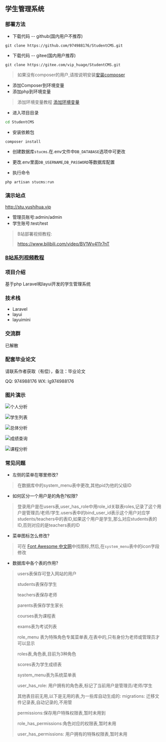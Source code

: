 ## 学生管理系统
### 部署方法

- 下载代码 -- github(国内用户不推荐)
```
git clone https://github.com/974988176/StudentCMS.git
```


- 下载代码 -- gitee(国内用户推荐)
```
git clone https://gitee.com/vip_huage/StudentCMS.git
```

> 如果没有composer的用户,请按说明安装[安装composer](https://www.php.cn/tool/composer/427612.html)

- 添加Composer到环境变量
- 添加php到环境变量

> 添加环境变量教程 [添加环境变量](https://jingyan.baidu.com/article/47a29f24610740c0142399ea.html)

- 进入项目目录
```cmd
cd StudentCMS
```

- 安装依赖包
```
composer install
```


- 创建数据库`stucms`.在.env文件中`DB_DATABASE`选项中可更改

- 更改.env里面`DB_USERNAME`,`DB_PASSWORD`等数据库配置

- 执行命令
```cmd
php artisan stucms:run
```


### 演示站点
http://stu.yushihua.vip

- 管理员账号:admin/admin
- 学生账号:test/test

>
> B站部署视频教程:
>
> https://www.bilibili.com/video/BV1Wv411r7nT
>

### [B站系列视频教程](https://space.bilibili.com/260594621/video)

### 项目介绍
基于php Laravel和layui开发的学生管理系统

### 技术栈
- Laravel
- layui
- layuimini

### 交流群
已解散

### 配套毕业论文
请联系作者获取（有偿），备注：毕业论文

QQ: 974988176
WX: lg974988176


### 图片演示

![个人分析](https://github.com/974988176/StudentCMS/blob/master/screenshots/%E4%B8%AA%E4%BA%BA%E5%88%86%E6%9E%90.jpg?raw=true)


![学生列表](https://github.com/974988176/StudentCMS/blob/master/screenshots/%E5%AD%A6%E7%94%9F%E5%88%97%E8%A1%A8.jpg?raw=true)


![总体分析](https://github.com/974988176/StudentCMS/blob/master/screenshots/%E6%80%BB%E4%BD%93%E5%88%86%E6%9E%90.jpg?raw=true)


![成绩查询](https://github.com/974988176/StudentCMS/blob/master/screenshots/%E6%88%90%E7%BB%A9%E6%9F%A5%E8%AF%A2.jpg?raw=true)


![课程分析](https://github.com/974988176/StudentCMS/blob/master/screenshots/%E8%AF%BE%E7%A8%8B%E5%88%86%E6%9E%90.jpg?raw=true)


### 常见问题

- 左侧的菜单在哪里修改?
> 在数据库中的system_menu表中更改,其他pid为他的父级ID
>

- 如何区分一个用户是的角色?权限?
> 登录用户是在users表,user_has_role中用role_id关联表roles,记录了这个用户是管理员/老师/学生.users表中的bind_user_id表示这个用户对应学students/teachers中的表ID,如果这个用户是学生,那么对应students表的ID,否则对应的是teachers表的ID

- 菜单图标怎么修改?
> 可在 [Font Awesome 中文网](http://www.fontawesome.com.cn/faicons/)中找图标,然后,在`system_menu`表中的icon字段修改
>

- 数据库中各个表的作用?

> users表保存可登入网站的用户
>
> students表保存学生
>
> teachers表保存老师
>
> parents表保存学生家长
>
> courses表为课程表
>
> exams表为考试列表
>
> role_menu 表为特殊角色专属菜单表,在表中的,只有身份为老师或管理员才可以显示
>
> roles表,角色表,目前为3种角色
>
> scores表为学生成绩表
>
> system_menu表为系统菜单表
>
> user_has_role: 用户拥有的角色表,标记了当前用户是管理员/老师/学生
>
> 其他表目前无用,以下是无用的表,为一些库自动生成的:
> migrations: 迁移文件记录表,自动记录的,不用管
>
> permissions:保存用户特殊权限表,暂时未用到
>
> role_has_permissions:角色对应的权限表,暂时未用
>
> user_has_permissions: 用户拥有的特殊权限表,暂时未用

